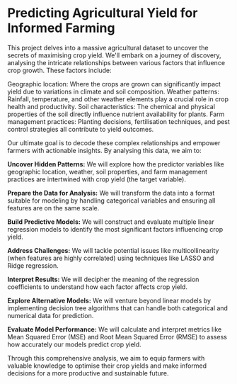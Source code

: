 # Predicting Agricultural Yield for Informed Farming

This project delves into a massive agricultural dataset to uncover the secrets of maximising crop yield. We'll embark on a journey of discovery, analysing the intricate relationships between various factors that influence crop growth. These factors include:

Geographic location: Where the crops are grown can significantly impact yield due to variations in climate and soil composition.
Weather patterns: Rainfall, temperature, and other weather elements play a crucial role in crop health and productivity.
Soil characteristics: The chemical and physical properties of the soil directly influence nutrient availability for plants.
Farm management practices: Planting decisions, fertilisation techniques, and pest control strategies all contribute to yield outcomes.

Our ultimate goal is to decode these complex relationships and empower farmers with actionable insights. By analysing this data, we aim to:

**Uncover Hidden Patterns:**
We will explore how the predictor variables like geographic location, weather, soil properties, and farm management practices are intertwined with crop yield (the target variable).

**Prepare the Data for Analysis:**
We will transform the data into a format suitable for modeling by handling categorical variables and ensuring all features are on the same scale.

**Build Predictive Models:**
We will construct and evaluate multiple linear regression models to identify the most significant factors influencing crop yield.

**Address Challenges:**
We will tackle potential issues like multicollinearity (when features are highly correlated) using techniques like LASSO and Ridge regression.

**Interpret Results:**
We will decipher the meaning of the regression coefficients to understand how each factor affects crop yield.

**Explore Alternative Models:** 
We will venture beyond linear models by implementing decision tree algorithms that can handle both categorical and numerical data for prediction.

**Evaluate Model Performance:**
We will calculate and interpret metrics like Mean Squared Error (MSE) and Root Mean Squared Error (RMSE) to assess how accurately our models predict crop yield.

Through this comprehensive analysis, we aim to equip farmers with valuable knowledge to optimise their crop yields and make informed decisions for a more productive and sustainable future.
